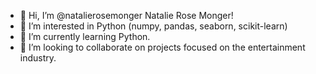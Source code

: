 - 👋 Hi, I’m @natalierosemonger Natalie Rose Monger!
- 👀 I’m interested in Python (numpy, pandas, seaborn, scikit-learn)
- 🌱 I’m currently learning Python.
- 💞️ I’m looking to collaborate on projects focused on the entertainment industry.

<!---
natalierosemonger/natalierosemonger is a ✨ special ✨ repository because its `README.md` (this file) appears on your GitHub profile.
You can click the Preview link to take a look at your changes.
--->
